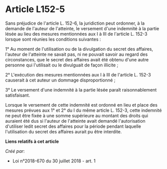 # Article L152-5

Sans préjudice de l'article L. 152-6, la juridiction peut ordonner, à la demande de l'auteur de l'atteinte, le versement
d'une indemnité à la partie lésée au lieu des mesures mentionnées aux I à III de l'article L. 152-3 lorsque sont réunies les
conditions suivantes :

1° Au moment de l'utilisation ou de la divulgation du secret des affaires, l'auteur de l'atteinte ne savait pas, ni ne
pouvait savoir au regard des circonstances, que le secret des affaires avait été obtenu d'une autre personne qui l'utilisait
ou le divulguait de façon illicite ;

2° L'exécution des mesures mentionnées aux I à III de l'article L. 152-3 causerait à cet auteur un dommage disproportionné ;

3° Le versement d'une indemnité à la partie lésée paraît raisonnablement satisfaisant.

Lorsque le versement de cette indemnité est ordonné en lieu et place des mesures prévues aux 1° et 2° du I du même article L.
152-3, cette indemnité ne peut être fixée à une somme supérieure au montant des droits qui auraient été dus si l'auteur de
l'atteinte avait demandé l'autorisation d'utiliser ledit secret des affaires pour la période pendant laquelle l'utilisation
du secret des affaires aurait pu être interdite.

**Liens relatifs à cet article**

_Créé par_:

  - Loi n°2018-670 du 30 juillet 2018 - art. 1
